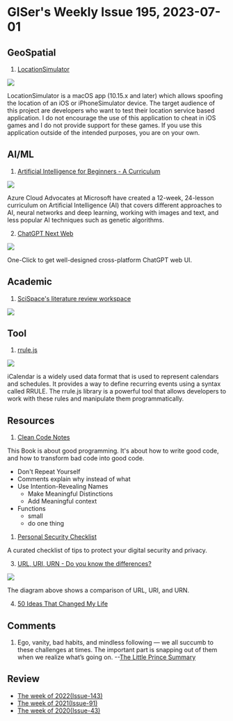 # GISer's Weekly Issue 195, 2023-07-01

## GeoSpatial

1. [LocationSimulator](https://github.com/Schlaubischlump/LocationSimulator)

![](https://github.com/Schlaubischlump/LocationSimulator/raw/master/Preview/screenshot.png)

LocationSimulator is a macOS app (10.15.x and later) which allows spoofing the location of an iOS or iPhoneSimulator device. The target audience of this project are developers who want to test their location service based application. I do not encourage the use of this application to cheat in iOS games and I do not provide support for these games. If you use this application outside of the intended purposes, you are on your own.

## AI/ML

1. [Artificial Intelligence for Beginners - A Curriculum](https://github.com/microsoft/AI-For-Beginners)

![](https://github.com/microsoft/AI-For-Beginners/raw/main/lessons/sketchnotes/ai-overview.png)

Azure Cloud Advocates at Microsoft have created a 12-week, 24-lesson curriculum on Artificial Intelligence (AI) that covers different approaches to AI, neural networks and deep learning, working with images and text, and less popular AI techniques such as genetic algorithms.

2. [ChatGPT Next Web](https://github.com/Yidadaa/ChatGPT-Next-Web)

![](https://github.com/Yidadaa/ChatGPT-Next-Web/raw/main/docs/images/cover.png)

One-Click to get well-designed cross-platform ChatGPT web UI.

## Academic

1. [SciSpace's literature review workspace](https://typeset.io/resources/scispace-literature-review-workspace/)

![](https://typeset.io/resources/content/images/size/w2000/2023/06/Attention--1-.jpg)

## Tool

1. [rrule.js](https://github.com/jakubroztocil/rrule)

![](https://res.cloudinary.com/cpress/image/upload/w_1280,e_sharpen:60,q_auto/ku8jzoe96n08pgofazhb.jpg)

iCalendar is a widely used data format that is used to represent calendars and schedules. It provides a way to define recurring events using a syntax called RRULE. The rrule.js library is a powerful tool that allows developers to work with these rules and manipulate them programmatically.

## Resources

1. [Clean Code Notes](https://github.com/JuanCrg90/Clean-Code-Notes)

This Book is about good programming. It's about how to write good code, and how to transform bad code into good code.

- Don't Repeat Yourself
- Comments explain why instead of what
- Use Intention-Revealing Names
  - Make Meaningful Distinctions
  - Add Meaningful context
- Functions
  - small
  - do one thing

1. [Personal Security Checklist](https://github.com/Lissy93/personal-security-checklist)

A curated checklist of tips to protect your digital security and privacy.

3. [URL, URI, URN - Do you know the differences?](https://blog.bytebytego.com/i/132279282/url-uri-urn-do-you-know-the-differences)

![](https://substackcdn.com/image/fetch/w_1456,c_limit,f_webp,q_auto:good,fl_progressive:steep/https%3A%2F%2Fsubstack-post-media.s3.amazonaws.com%2Fpublic%2Fimages%2F1b143a39-0445-4906-baca-25633217e5c0_1539x1536.jpeg)

The diagram above shows a comparison of URL, URI, and URN.

4. [50 Ideas That Changed My Life](https://perell.com/essay/50-ideas-that-changed-my-life/)

## Comments

1. Ego, vanity, bad habits, and mindless following — we all succumb to these challenges at times. The important part is snapping out of them when we realize what’s going on.
   --[The Little Prince Summary](https://fourminutebooks.com/the-little-prince-summary/)

## Review

- [The week of 2022(Issue-143)](../2022/issue-143.md)
- [The week of 2021(Issue-91)](../2021/issue-91.md)
- [The week of 2020(Issue-43)](../2020/issue-43.md)
